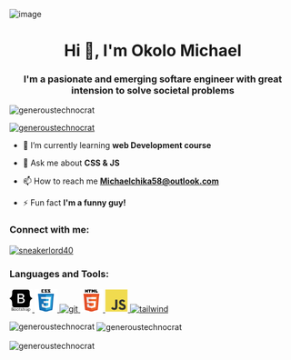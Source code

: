 ![image](https://user-images.githubusercontent.com/124439618/232295930-af59abe5-6f4c-4f73-a072-bd1929ee0b35.png)

<h1 align="center">Hi 👋, I'm Okolo Michael</h1>
<h3 align="center">I'm a pasionate and emerging softare engineer with great intension to solve societal problems</h3>

<p align="left"> <img src="https://komarev.com/ghpvc/?username=generoustechnocrat&label=Profile%20views&color=0e75b6&style=flat" alt="generoustechnocrat" /> </p>

<p align="left"> <a href="https://github.com/ryo-ma/github-profile-trophy"><img src="https://github-profile-trophy.vercel.app/?username=generoustechnocrat" alt="generoustechnocrat" /></a> </p>

- 🌱 I’m currently learning **web Development course**

- 💬 Ask me about **CSS & JS**

- 📫 How to reach me **Michaelchika58@outlook.com**

- ⚡ Fun fact **I'm a funny guy!**

<h3 align="left">Connect with me:</h3>
<p align="left">
<a href="https://twitter.com/sneakerlord40" target="blank"><img align="center" src="https://raw.githubusercontent.com/rahuldkjain/github-profile-readme-generator/master/src/images/icons/Social/twitter.svg" alt="sneakerlord40" height="30" width="40" /></a>
</p>

<h3 align="left">Languages and Tools:</h3>
<p align="left"> <a href="https://getbootstrap.com" target="_blank" rel="noreferrer"> <img src="https://raw.githubusercontent.com/devicons/devicon/master/icons/bootstrap/bootstrap-plain-wordmark.svg" alt="bootstrap" width="40" height="40"/> </a> <a href="https://www.w3schools.com/css/" target="_blank" rel="noreferrer"> <img src="https://raw.githubusercontent.com/devicons/devicon/master/icons/css3/css3-original-wordmark.svg" alt="css3" width="40" height="40"/> </a> <a href="https://git-scm.com/" target="_blank" rel="noreferrer"> <img src="https://www.vectorlogo.zone/logos/git-scm/git-scm-icon.svg" alt="git" width="40" height="40"/> </a> <a href="https://www.w3.org/html/" target="_blank" rel="noreferrer"> <img src="https://raw.githubusercontent.com/devicons/devicon/master/icons/html5/html5-original-wordmark.svg" alt="html5" width="40" height="40"/> </a> <a href="https://developer.mozilla.org/en-US/docs/Web/JavaScript" target="_blank" rel="noreferrer"> <img src="https://raw.githubusercontent.com/devicons/devicon/master/icons/javascript/javascript-original.svg" alt="javascript" width="40" height="40"/> </a> <a href="https://tailwindcss.com/" target="_blank" rel="noreferrer"> <img src="https://www.vectorlogo.zone/logos/tailwindcss/tailwindcss-icon.svg" alt="tailwind" width="40" height="40"/> </a> </p>

<p><img align="left" src="https://github-readme-stats.vercel.app/api/top-langs?username=generoustechnocrat&show_icons=true&locale=en&layout=compact" alt="generoustechnocrat" /></p>

<p>&nbsp;<img align="center" src="https://github-readme-stats.vercel.app/api?username=generoustechnocrat&show_icons=true&locale=en" alt="generoustechnocrat" /></p>

<p><img align="center" src="https://github-readme-streak-stats.herokuapp.com/?user=generoustechnocrat&" alt="generoustechnocrat" /></p>
